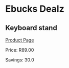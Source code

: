 
# Ebucks Dealz
## Keyboard stand
[Product Page](https://www.ebucks.com/web/shop/productSelected.do?prodId=1084242654&catId=714948688)

Price: R89.00

Savings: 30.0


	